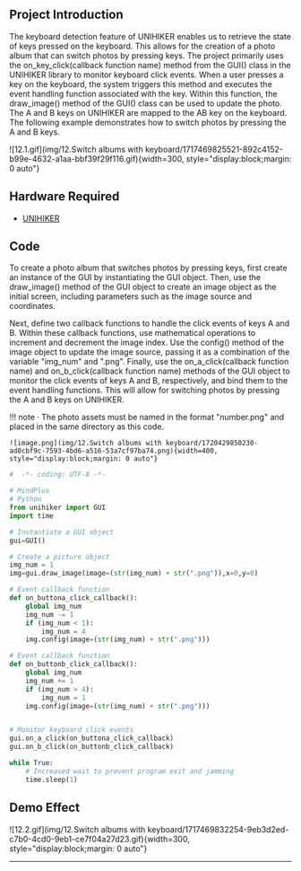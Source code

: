 ## **Project Introduction**
The keyboard detection feature of UNIHIKER enables us to retrieve the state of keys pressed on the keyboard. This allows for the creation of a photo album that can switch photos by pressing keys. The project primarily uses the on_key_click(callback function name) method from the GUI() class in the UNIHIKER library to monitor keyboard click events. When a user presses a key on the keyboard, the system triggers this method and executes the event handling function associated with the key. Within this function, the draw_image() method of the GUI() class can be used to update the photo. The A and B keys on UNIHIKER are mapped to the AB key on the keyboard. The following example demonstrates how to switch photos by pressing the A and B keys.  

![12.1.gif](img/12.Switch albums with keyboard/1717469825521-892c4152-b99e-4632-a1aa-bbf39f29f116.gif){width=300, style="display:block;margin: 0 auto"}   


## **Hardware Required**

- [UNIHIKER](https://www.dfrobot.com/product-2691.html)  

## **Code**
To create a photo album that switches photos by pressing keys, first create an instance of the GUI by instantiating the GUI object. Then, use the draw_image() method of the GUI object to create an image object as the initial screen, including parameters such as the image source and coordinates.  

Next, define two callback functions to handle the click events of keys A and B. Within these callback functions, use mathematical operations to increment and decrement the image index. Use the config() method of the image object to update the image source, passing it as a combination of the variable "img_num" and ".png". Finally, use the on_a_click(callback function name) and on_b_click(callback function name) methods of the GUI object to monitor the click events of keys A and B, respectively, and bind them to the event handling functions. This will allow for switching photos by pressing the A and B keys on UNIHIKER.  

!!! note
    · The photo assets must be named in the format "number.png" and placed in the same directory as this code.
  
    ![image.png](img/12.Switch albums with keyboard/1720429850230-ad8cbf9c-7593-4bd6-a516-53a7cf97ba74.png){width=400, style="display:block;margin: 0 auto"}   

    
```python
#  -*- coding: UTF-8 -*-

# MindPlus
# Python
from unihiker import GUI
import time

# Instantiate a GUI object
gui=GUI()

# Create a picture object
img_num = 1
img=gui.draw_image(image=(str(img_num) + str(".png")),x=0,y=0)

# Event callback function
def on_buttona_click_callback():
    global img_num
    img_num -= 1
    if (img_num < 1):
        img_num = 4
    img.config(image=(str(img_num) + str(".png")))

# Event callback function
def on_buttonb_click_callback():
    global img_num
    img_num += 1
    if (img_num > 4):
        img_num = 1
    img.config(image=(str(img_num) + str(".png")))


# Monitor keyboard click events
gui.on_a_click(on_buttona_click_callback)
gui.on_b_click(on_buttonb_click_callback)

while True:
    # Increased wait to prevent program exit and jamming
    time.sleep(1)

```  

## **Demo Effect**
![12.2.gif](img/12.Switch albums with keyboard/1717469832254-9eb3d2ed-c7b0-4cd0-9eb1-ce7f04a27d23.gif){width=300, style="display:block;margin: 0 auto"}  

---  



 
 
